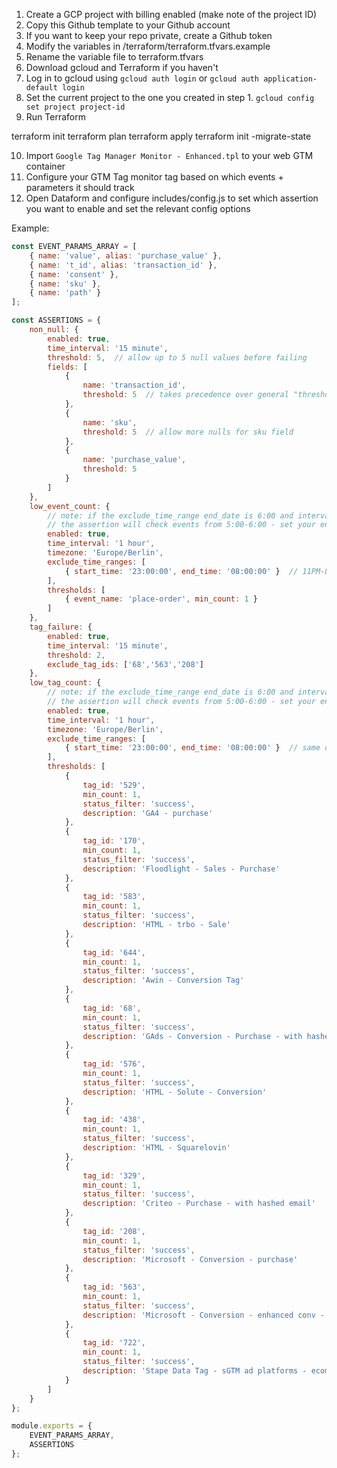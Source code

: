 1. Create a GCP project with billing enabled (make note of the project ID)
2. Copy this Github template to your Github account
3. If you want to keep your repo private, create a Github token
4. Modify the variables in /terraform/terraform.tfvars.example
5. Rename the variable file to terraform.tfvars
6. Download gcloud and Terraform if you haven't
7. Log in to gcloud using `gcloud auth login` or `gcloud auth application-default login`
8. Set the current project to the one you created in step 1. `gcloud config set project project-id`
9. Run Terraform

terraform init
terraform plan
terraform apply
terraform init -migrate-state

10. Import `Google Tag Manager Monitor - Enhanced.tpl` to your web GTM container
11. Configure your GTM Tag monitor tag based on which events + parameters it should track
12. Open Dataform and configure includes/config.js to set which assertion you want to enable and set the relevant config options

Example:
```js
const EVENT_PARAMS_ARRAY = [
    { name: 'value', alias: 'purchase_value' },
    { name: 't_id', alias: 'transaction_id' },
    { name: 'consent' },
    { name: 'sku' },
    { name: 'path' }
];

const ASSERTIONS = {
    non_null: {
        enabled: true,
        time_interval: '15 minute',
        threshold: 5,  // allow up to 5 null values before failing
        fields: [
            { 
                name: 'transaction_id',
                threshold: 5  // takes precedence over general "threshold" (optional)
            },
            { 
                name: 'sku',
                threshold: 5  // allow more nulls for sku field
            },
            { 
                name: 'purchase_value',
                threshold: 5
            }
        ]
    },
    low_event_count: {
        // note: if the exclude_time_range end_date is 6:00 and interval is 1 hour,
        // the assertion will check events from 5:00-6:00 - set your end_time accordingly
        enabled: true,
        time_interval: '1 hour',
        timezone: 'Europe/Berlin',
        exclude_time_ranges: [
            { start_time: '23:00:00', end_time: '08:00:00' }  // 11PM-8AM overnight exclusion
        ],
        thresholds: [
            { event_name: 'place-order', min_count: 1 }
        ]
    },
    tag_failure: {
        enabled: true,
        time_interval: '15 minute',
        threshold: 2,
        exclude_tag_ids: ['68','563','208']
    },
    low_tag_count: {
        // note: if the exclude_time_range end_date is 6:00 and interval is 1 hour,
        // the assertion will check events from 5:00-6:00 - set your end_time accordingly
        enabled: true,
        time_interval: '1 hour',
        timezone: 'Europe/Berlin',
        exclude_time_ranges: [
            { start_time: '23:00:00', end_time: '08:00:00' }  // same overnight exclusion
        ],
        thresholds: [
            { 
                tag_id: '529', 
                min_count: 1,
                status_filter: 'success',
                description: 'GA4 - purchase'
            },
            { 
                tag_id: '170', 
                min_count: 1,
                status_filter: 'success',
                description: 'Floodlight - Sales - Purchase'
            },
            { 
                tag_id: '583', 
                min_count: 1,
                status_filter: 'success',
                description: 'HTML - trbo - Sale'
            },
            { 
                tag_id: '644', 
                min_count: 1,
                status_filter: 'success',
                description: 'Awin - Conversion Tag'
            },
            { 
                tag_id: '68', 
                min_count: 1,
                status_filter: 'success',
                description: 'GAds - Conversion - Purchase - with hashed email'
            },
            { 
                tag_id: '576', 
                min_count: 1,
                status_filter: 'success',
                description: 'HTML - Solute - Conversion'
            },
            { 
                tag_id: '438', 
                min_count: 1,
                status_filter: 'success',
                description: 'HTML - Squarelovin'
            },
            { 
                tag_id: '329', 
                min_count: 1,
                status_filter: 'success',
                description: 'Criteo - Purchase - with hashed email'
            },
            { 
                tag_id: '208', 
                min_count: 1,
                status_filter: 'success',
                description: 'Microsoft - Conversion - purchase'
            },
            { 
                tag_id: '563', 
                min_count: 1,
                status_filter: 'success',
                description: 'Microsoft - Conversion - enhanced conv - send hashed email'
            },
            { 
                tag_id: '722', 
                min_count: 1,
                status_filter: 'success',
                description: 'Stape Data Tag - sGTM ad platforms - ecommerce events'
            }
        ]
    }
};

module.exports = {
    EVENT_PARAMS_ARRAY,
    ASSERTIONS
};
```